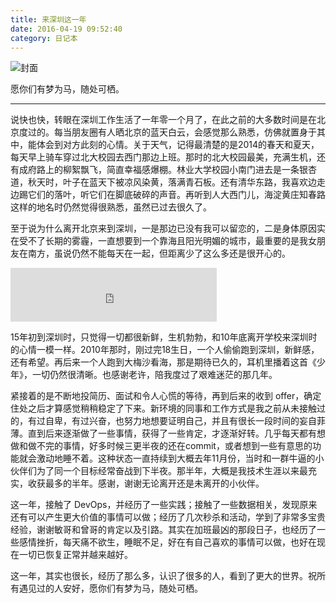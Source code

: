 ```yaml
---
title: 来深圳这一年
date: 2016-04-19 09:52:40
category: 日记本
---
```


![封面](http://ww1.sinaimg.cn/large/9c126eefgw1f31s1ax05tj20hs0hst98.jpg)

愿你们有梦为马，随处可栖。

----

说快也快，转眼在深圳工作生活了一年零一个月了，在此之前的大多数时间是在北京度过的。每当朋友圈有人晒北京的蓝天白云，会感觉那么熟悉，仿佛就置身于其中，能体会到对方此刻的心情。关于天气，记得最清楚的是2014的春天和夏天，每天早上骑车穿过北大校园去西门那边上班。那时的北大校园最美，充满生机，还有成府路上的柳絮飘飞，简直幸福感爆棚。林业大学校园小南门进去是一条银杏道，秋天时，叶子在蓝天下被凉风染黄，落满青石板。还有清华东路，我喜欢边走边踢它们的落叶，听它们在脚底破碎的声音。再听到人大西门儿，海淀黄庄知春路这样的地名时仍然觉得很熟悉，虽然已过去很久了。

至于说为什么离开北京来到深圳，一是那边已没有我可以留恋的，二是身体原因实在受不了长期的雾霾，一直想要到一个靠海且阳光明媚的城市，最重要的是我女朋友在南方，虽说仍然不能每天在一起，但距离少了这么多还是很开心的。

<iframe frameborder="no" border="0" marginwidth="0" marginheight="0" width="330" height="86" src="http://music.163.com/outchain/player?type=2&id=167644&auto=0&height=66"></iframe>

15年初到深圳时，只觉得一切都很新鲜，生机勃勃，和10年底离开学校来深圳时的心情一模一样。2010年那时，刚过完18生日，一个人偷偷跑到深圳，新鲜感，还有希望。再后来一个人跑到大梅沙看海，那是期待已久的，耳机里播着这首《少年》，一切仍然很清晰。也感谢老许，陪我度过了艰难迷茫的那几年。

紧接着的是不断地投简历、面试和令人心慌的等待，再到后来的收到 offer，确定住处之后才算感觉稍稍稳定了下来。新环境的同事和工作方式是我之前从未接触过的，有过自卑，有过兴奋，也努力地想要证明自己，并且有很长一段时间的妄自菲薄。直到后来逐渐做了一些事情，获得了一些肯定，才逐渐好转。几乎每天都有想做和做不完的事情，好多时候三更半夜的还在commit，或者想到一些有意思的功能就会激动地睡不着。这种状态一直持续到大概去年11月份，当时和一群牛逼的小伙伴们为了同一个目标经常奋战到下半夜。那半年，大概是我技术生涯以来最充实，收获最多的半年。感谢，谢谢无论离开还是未离开的小伙伴。

这一年，接触了 DevOps，并经历了一些实践；接触了一些数据相关，发现原来还有可以产生更大价值的事情可以做；经历了几次秒杀和活动，学到了非常多宝贵经验，谢谢敏哥和曾哥的肯定以及引路。其实在加班最凶的那段日子，也经历了一些感情挫折，每天痛不欲生，睡眠不足，好在有自己喜欢的事情可以做，也好在现在一切已恢复正常并越来越好。

这一年，其实也很长，经历了那么多，认识了很多的人，看到了更大的世界。祝所有遇见过的人安好，愿你们有梦为马，随处可栖。
